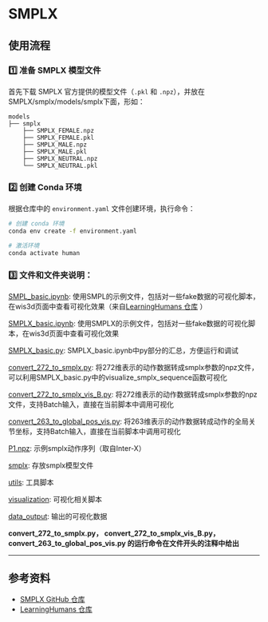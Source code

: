 # SMPLX 

## 使用流程

### 1️⃣ 准备 SMPLX 模型文件

首先下载 SMPLX 官方提供的模型文件（`.pkl` 和 `.npz`），并放在SMPLX/smplx/models/smplx下面，形如：
```
models 
├── smplx 
    ├── SMPLX_FEMALE.npz 
    ├── SMPLX_FEMALE.pkl 
    ├── SMPLX_MALE.npz 
    ├── SMPLX_MALE.pkl 
    ├── SMPLX_NEUTRAL.npz 
    └── SMPLX_NEUTRAL.pkl
```
### 2️⃣ 创建 Conda 环境

根据仓库中的 `environment.yaml` 文件创建环境，执行命令：

```bash
# 创建 conda 环境
conda env create -f environment.yaml

# 激活环境
conda activate human
```
### 3️⃣ 文件和文件夹说明：
[SMPL_basic.ipynb](./SMPL_basic.ipynb): 使用SMPL的示例文件，包括对一些fake数据的可视化脚本，在wis3d页面中查看可视化效果（来自[LearningHumans 仓库](https://github.com/IsshikiHugh/LearningHumans) ）

[SMPLX_basic.ipynb](./SMPLX_basic.ipynb): 使用SMPLX的示例文件，包括对一些fake数据的可视化脚本，在wis3d页面中查看可视化效果

[SMPLX_basic.py](./SMPLX_basic.py): SMPLX_basic.ipynb中py部分的汇总，方便运行和调试

[convert_272_to_smplx.py](./convert_272_to_smplx.py): 将272维表示的动作数据转成smplx参数的npz文件，可以利用SMPLX_basic.py中的visualize_smplx_sequence函数可视化

[convert_272_to_smplx_vis_B.py](./convert_272_to_smplx_vis_B.py): 将272维表示的动作数据转成smplx参数的npz文件，支持Batch输入，直接在当前脚本中调用可视化

[convert_263_to_global_pos_vis.py](./convert_263_to_global_pos_vis.py): 将263维表示的动作数据转成动作的全局关节坐标，支持Batch输入，直接在当前脚本中调用可视化

[P1.npz](./P1.npz): 示例smplx动作序列（取自Inter-X）

[smplx](./smplx/): 存放smplx模型文件

[utils](./utils/): 工具脚本

[visualization](./visualization/): 可视化相关脚本

[data_output](./data_output/): 输出的可视化数据

**convert_272_to_smplx.py， convert_272_to_smplx_vis_B.py， convert_263_to_global_pos_vis.py 的运行命令在文件开头的注释中给出**

---
## 参考资料

- [SMPLX GitHub 仓库](https://github.com/vchoutas/smplx)  
- [LearningHumans 仓库](https://github.com/IsshikiHugh/LearningHumans) 
